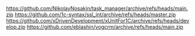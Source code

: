 https://github.com/NikolayNosakin/task_manager/archive/refs/heads/main.zip
https://github.com/1c-syntax/ssl_int/archive/refs/heads/master.zip
https://github.com/xDrivenDevelopment/xUnitFor1C/archive/refs/heads/develop.zip
https://github.com/eblashin/vogcrm/archive/refs/heads/main.zip
